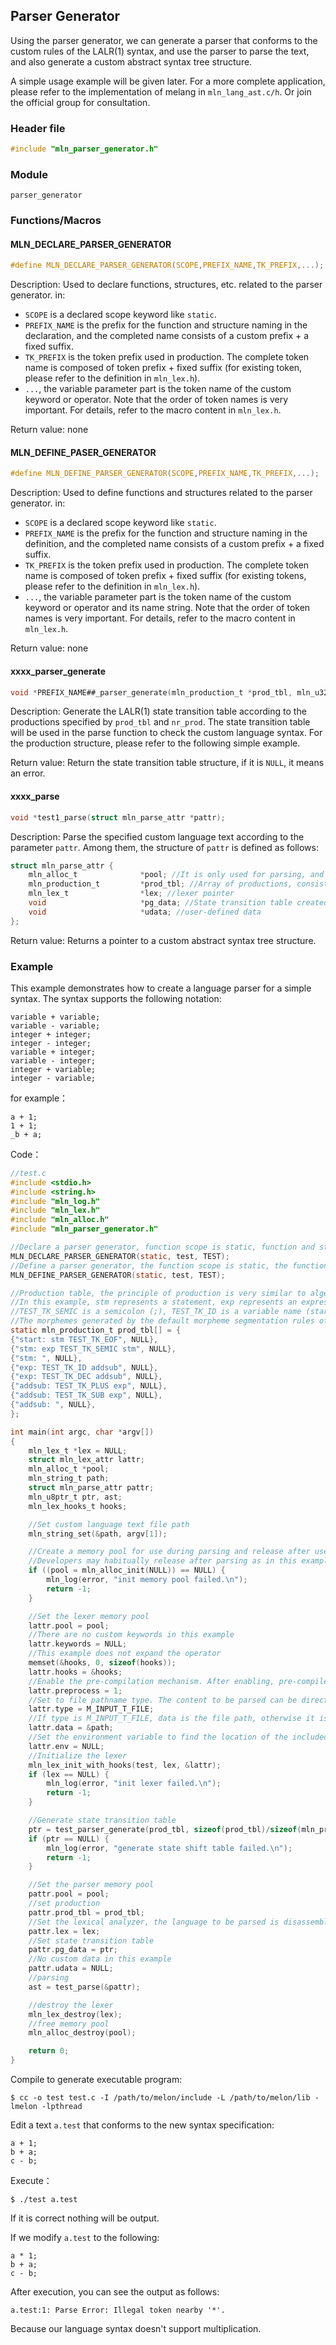 ## Parser Generator

Using the parser generator, we can generate a parser that conforms to the custom rules of the LALR(1) syntax, and use the parser to parse the text, and also generate a custom abstract syntax tree structure.

A simple usage example will be given later. For a more complete application, please refer to the implementation of melang in `mln_lang_ast.c/h`. Or join the official group for consultation.



### Header file

```c
#include "mln_parser_generator.h"
```



### Module

`parser_generator`



### Functions/Macros



#### MLN_DECLARE_PARSER_GENERATOR

```c
#define MLN_DECLARE_PARSER_GENERATOR(SCOPE,PREFIX_NAME,TK_PREFIX,...);
```

Description: Used to declare functions, structures, etc. related to the parser generator. in:

- `SCOPE` is a declared scope keyword like `static`.
- `PREFIX_NAME` is the prefix for the function and structure naming in the declaration, and the completed name consists of a custom prefix + a fixed suffix.
- `TK_PREFIX` is the token prefix used in production. The complete token name is composed of token prefix + fixed suffix (for existing token, please refer to the definition in `mln_lex.h`).
- `...`, the variable parameter part is the token name of the custom keyword or operator. Note that the order of token names is very important. For details, refer to the macro content in `mln_lex.h`.

Return value: none



#### MLN_DEFINE_PASER_GENERATOR

```c
#define MLN_DEFINE_PARSER_GENERATOR(SCOPE,PREFIX_NAME,TK_PREFIX,...);
```

Description: Used to define functions and structures related to the parser generator. in:

- `SCOPE` is a declared scope keyword like `static`.
- `PREFIX_NAME` is the prefix for the function and structure naming in the definition, and the completed name consists of a custom prefix + a fixed suffix.
- `TK_PREFIX` is the token prefix used in production. The complete token name is composed of token prefix + fixed suffix (for existing tokens, please refer to the definition in `mln_lex.h`).
- `...`, the variable parameter part is the token name of the custom keyword or operator and its name string. Note that the order of token names is very important. For details, refer to the macro content in `mln_lex.h`.

Return value: none



#### xxxx_parser_generate

```c
void *PREFIX_NAME##_parser_generate(mln_production_t *prod_tbl, mln_u32_t nr_prod);
```

Description: Generate the LALR(1) state transition table according to the productions specified by `prod_tbl` and `nr_prod`. The state transition table will be used in the parse function to check the custom language syntax. For the production structure, please refer to the following simple example.

Return value: Return the state transition table structure, if it is `NULL`, it means an error.



#### xxxx_parse

```c
void *test1_parse(struct mln_parse_attr *pattr);
```

Description: Parse the specified custom language text according to the parameter `pattr`. Among them, the structure of `pattr` is defined as follows:

```c
struct mln_parse_attr {
    mln_alloc_t              *pool; //It is only used for parsing, and can be destroyed directly after parsing.
    mln_production_t         *prod_tbl; //Array of productions, consistent with parser_generate
    mln_lex_t                *lex; //lexer pointer
    void                     *pg_data; //State transition table created by the parser_generate function
    void                     *udata; //user-defined data
};
```

Return value: Returns a pointer to a custom abstract syntax tree structure.



### Example

This example demonstrates how to create a language parser for a simple syntax. The syntax supports the following notation:

```
variable + variable;
variable - variable;
integer + integer;
integer - integer;
variable + integer;
variable - integer;
integer + variable;
integer - variable;
```

for example：

```
a + 1;
1 + 1;
_b + a;
```

Code：

```c
//test.c
#include <stdio.h>
#include <string.h>
#include "mln_log.h"
#include "mln_lex.h"
#include "mln_alloc.h"
#include "mln_parser_generator.h"

//Declare a parser generator, function scope is static, function and structure names are prefixed with test, and token are prefixed with TEST. There are no custom token in this example.
MLN_DECLARE_PARSER_GENERATOR(static, test, TEST);
//Define a parser generator, the function scope is static, the function and structure name prefix is test, and the lexeme prefix is TEST. There are no custom token in this example.
MLN_DEFINE_PARSER_GENERATOR(static, test, TEST);

//Production table, the principle of production is very similar to algebra, that is, the part of the same name is substituted into the expansion. start is the start of all syntaxs, xxx_TK_EOF indicates the end of the language reading
//In this example, stm represents a statement, exp represents an expression, and addsub represents an addition and subtraction expression.
//TEST_TK_SEMIC is a semicolon (;), TEST_TK_ID is a variable name (starting with an underscore letter, followed by an alphanumeric underscore), and TEST_TK_DEC is an integer.
//The morphemes generated by the default morpheme segmentation rules of the lexical analyzer are used here, and developers can expand keywords and special operators according to their own needs.
static mln_production_t prod_tbl[] = {
{"start: stm TEST_TK_EOF", NULL},
{"stm: exp TEST_TK_SEMIC stm", NULL},
{"stm: ", NULL},
{"exp: TEST_TK_ID addsub", NULL},
{"exp: TEST_TK_DEC addsub", NULL},
{"addsub: TEST_TK_PLUS exp", NULL},
{"addsub: TEST_TK_SUB exp", NULL},
{"addsub: ", NULL},
};

int main(int argc, char *argv[])
{
    mln_lex_t *lex = NULL;
    struct mln_lex_attr lattr;
    mln_alloc_t *pool;
    mln_string_t path;
    struct mln_parse_attr pattr;
    mln_u8ptr_t ptr, ast;
    mln_lex_hooks_t hooks;

    //Set custom language text file path
    mln_string_set(&path, argv[1]);

    //Create a memory pool for use during parsing and release after use. It should be noted here that the generated abstract syntax tree structure should not use this memory pool as much as possible.
    //Developers may habitually release after parsing as in this example. Then an out-of-bounds access will occur in subsequent processing of the abstract syntax tree.
    if ((pool = mln_alloc_init(NULL)) == NULL) {
        mln_log(error, "init memory pool failed.\n");
        return -1;
    }

    //Set the lexer memory pool
    lattr.pool = pool;
    //There are no custom keywords in this example
    lattr.keywords = NULL;
    //This example does not expand the operator
    memset(&hooks, 0, sizeof(hooks));
    lattr.hooks = &hooks;
    //Enable the pre-compilation mechanism. After enabling, pre-compiled macros such as #include, #def, #endif can be used in custom languages
    lattr.preprocess = 1;
    //Set to file pathname type. The content to be parsed can be directly given the string content, or it can be a text path, please refer to the definition in the lexical analyzer.
    lattr.type = M_INPUT_T_FILE;
    //If type is M_INPUT_T_FILE, data is the file path, otherwise it is a custom language string.
    lattr.data = &path;
    //Set the environment variable to find the location of the included file
    lattr.env = NULL;
    //Initialize the lexer
    mln_lex_init_with_hooks(test, lex, &lattr);
    if (lex == NULL) {
        mln_log(error, "init lexer failed.\n");
        return -1;
    }

    //Generate state transition table
    ptr = test_parser_generate(prod_tbl, sizeof(prod_tbl)/sizeof(mln_production_t), NULL);
    if (ptr == NULL) {
        mln_log(error, "generate state shift table failed.\n");
        return -1;
    }

    //Set the parser memory pool
    pattr.pool = pool;
    //set production
    pattr.prod_tbl = prod_tbl;
    //Set the lexical analyzer, the language to be parsed is disassembled by the lexical analyzer and then handed over to the parser for processing
    pattr.lex = lex;
    //Set state transition table
    pattr.pg_data = ptr;
    //No custom data in this example
    pattr.udata = NULL;
    //parsing
    ast = test_parse(&pattr);

    //destroy the lexer
    mln_lex_destroy(lex);
    //free memory pool
    mln_alloc_destroy(pool);

    return 0;
}
```

Compile to generate executable program:

```shell
$ cc -o test test.c -I /path/to/melon/include -L /path/to/melon/lib -lmelon -lpthread
```

Edit a text `a.test` that conforms to the new syntax specification:

```
a + 1;
b + a;
c - b;
```

Execute：

```shell
$ ./test a.test
```

If it is correct nothing will be output.

If we modify `a.test` to the following:

```
a * 1;
b + a;
c - b;
```

After execution, you can see the output as follows:

```
a.test:1: Parse Error: Illegal token nearby '*'.
```

Because our language syntax doesn't support multiplication.
